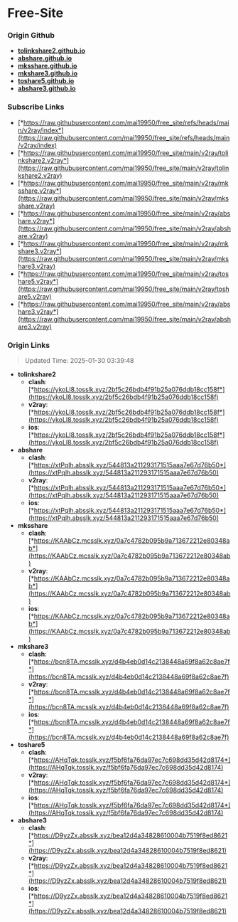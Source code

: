 # Free-Site

### Origin Github

- [**tolinkshare2.github.io**](https://github.com/tolinkshare2/tolinkshare2.github.io)
- [**abshare.github.io**](https://github.com/abshare/abshare.github.io)
- [**mksshare.github.io**](https://github.com/mksshare/mksshare.github.io)
- [**mkshare3.github.io**](https://github.com/mkshare3/mkshare3.github.io)
- [**toshare5.github.io**](https://github.com/toshare5/toshare5.github.io)
- [**abshare3.github.io**](https://github.com/abshare3/abshare3.github.io)

### Subscribe Links

- [*https://raw.githubusercontent.com/mai19950/free_site/refs/heads/main/v2ray/index*](https://raw.githubusercontent.com/mai19950/free_site/refs/heads/main/v2ray/index)
- [*https://raw.githubusercontent.com/mai19950/free_site/main/v2ray/tolinkshare2.v2ray*](https://raw.githubusercontent.com/mai19950/free_site/main/v2ray/tolinkshare2.v2ray)
- [*https://raw.githubusercontent.com/mai19950/free_site/main/v2ray/mksshare.v2ray*](https://raw.githubusercontent.com/mai19950/free_site/main/v2ray/mksshare.v2ray)
- [*https://raw.githubusercontent.com/mai19950/free_site/main/v2ray/abshare.v2ray*](https://raw.githubusercontent.com/mai19950/free_site/main/v2ray/abshare.v2ray)
- [*https://raw.githubusercontent.com/mai19950/free_site/main/v2ray/mkshare3.v2ray*](https://raw.githubusercontent.com/mai19950/free_site/main/v2ray/mkshare3.v2ray)
- [*https://raw.githubusercontent.com/mai19950/free_site/main/v2ray/toshare5.v2ray*](https://raw.githubusercontent.com/mai19950/free_site/main/v2ray/toshare5.v2ray)
- [*https://raw.githubusercontent.com/mai19950/free_site/main/v2ray/abshare3.v2ray*](https://raw.githubusercontent.com/mai19950/free_site/main/v2ray/abshare3.v2ray)

### Origin Links

> Updated Time: 2025-01-30 03:39:48

- **tolinkshare2**
  - **clash**: [*https://ykoLI8.tosslk.xyz/2bf5c26bdb4f91b25a076ddb18cc158f*](https://ykoLI8.tosslk.xyz/2bf5c26bdb4f91b25a076ddb18cc158f)
  - **v2ray**: [*https://ykoLI8.tosslk.xyz/2bf5c26bdb4f91b25a076ddb18cc158f*](https://ykoLI8.tosslk.xyz/2bf5c26bdb4f91b25a076ddb18cc158f)
  - **ios**: [*https://ykoLI8.tosslk.xyz/2bf5c26bdb4f91b25a076ddb18cc158f*](https://ykoLI8.tosslk.xyz/2bf5c26bdb4f91b25a076ddb18cc158f)
- **abshare**
  - **clash**: [*https://xtPqlh.absslk.xyz/544813a211293171515aaa7e67d76b50*](https://xtPqlh.absslk.xyz/544813a211293171515aaa7e67d76b50)
  - **v2ray**: [*https://xtPqlh.absslk.xyz/544813a211293171515aaa7e67d76b50*](https://xtPqlh.absslk.xyz/544813a211293171515aaa7e67d76b50)
  - **ios**: [*https://xtPqlh.absslk.xyz/544813a211293171515aaa7e67d76b50*](https://xtPqlh.absslk.xyz/544813a211293171515aaa7e67d76b50)
- **mksshare**
  - **clash**: [*https://KAAbCz.mcsslk.xyz/0a7c4782b095b9a713672212e80348ab*](https://KAAbCz.mcsslk.xyz/0a7c4782b095b9a713672212e80348ab)
  - **v2ray**: [*https://KAAbCz.mcsslk.xyz/0a7c4782b095b9a713672212e80348ab*](https://KAAbCz.mcsslk.xyz/0a7c4782b095b9a713672212e80348ab)
  - **ios**: [*https://KAAbCz.mcsslk.xyz/0a7c4782b095b9a713672212e80348ab*](https://KAAbCz.mcsslk.xyz/0a7c4782b095b9a713672212e80348ab)
- **mkshare3**
  - **clash**: [*https://bcn8TA.mcsslk.xyz/d4b4eb0d14c2138448a69f8a62c8ae7f*](https://bcn8TA.mcsslk.xyz/d4b4eb0d14c2138448a69f8a62c8ae7f)
  - **v2ray**: [*https://bcn8TA.mcsslk.xyz/d4b4eb0d14c2138448a69f8a62c8ae7f*](https://bcn8TA.mcsslk.xyz/d4b4eb0d14c2138448a69f8a62c8ae7f)
  - **ios**: [*https://bcn8TA.mcsslk.xyz/d4b4eb0d14c2138448a69f8a62c8ae7f*](https://bcn8TA.mcsslk.xyz/d4b4eb0d14c2138448a69f8a62c8ae7f)
- **toshare5**
  - **clash**: [*https://AHqTqk.tosslk.xyz/f5bf6fa76da97ec7c698dd35d42d8174*](https://AHqTqk.tosslk.xyz/f5bf6fa76da97ec7c698dd35d42d8174)
  - **v2ray**: [*https://AHqTqk.tosslk.xyz/f5bf6fa76da97ec7c698dd35d42d8174*](https://AHqTqk.tosslk.xyz/f5bf6fa76da97ec7c698dd35d42d8174)
  - **ios**: [*https://AHqTqk.tosslk.xyz/f5bf6fa76da97ec7c698dd35d42d8174*](https://AHqTqk.tosslk.xyz/f5bf6fa76da97ec7c698dd35d42d8174)
- **abshare3**
  - **clash**: [*https://D9yzZx.absslk.xyz/bea12d4a34828610004b7519f8ed8621*](https://D9yzZx.absslk.xyz/bea12d4a34828610004b7519f8ed8621)
  - **v2ray**: [*https://D9yzZx.absslk.xyz/bea12d4a34828610004b7519f8ed8621*](https://D9yzZx.absslk.xyz/bea12d4a34828610004b7519f8ed8621)
  - **ios**: [*https://D9yzZx.absslk.xyz/bea12d4a34828610004b7519f8ed8621*](https://D9yzZx.absslk.xyz/bea12d4a34828610004b7519f8ed8621)
